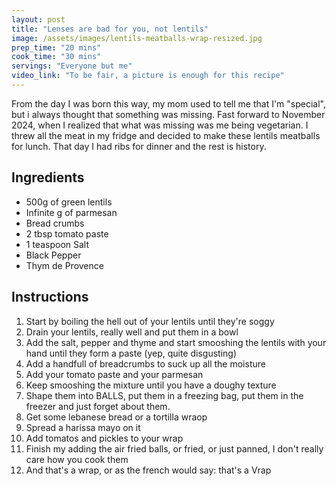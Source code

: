 ```yaml
---
layout: post
title: "Lenses are bad for you, not lentils"
image: /assets/images/lentils-meatballs-wrap-resized.jpg
prep_time: "20 mins"
cook_time: "30 mins"
servings: "Everyone but me"
video_link: "To be fair, a picture is enough for this recipe"
---
```


From the day I was born this way, my mom used to tell me that I'm "special", but i always thought that something was missing. Fast forward to November 2024, when I realized that what was missing was me being vegetarian. I threw all the meat in my fridge and decided to make these lentils meatballs for lunch. That day I had ribs for dinner and the rest is history.

## Ingredients

* 500g of green lentils
* Infinite g of parmesan
* Bread crumbs
* 2 tbsp tomato paste
* 1 teaspoon Salt
* Black Pepper
* Thym de Provence


## Instructions

1. Start by boiling the hell out of your lentils until they're soggy
2. Drain your lentils, really well and put them in a bowl
3. Add the salt, pepper and thyme and start smooshing the lentils with your hand until they form a paste (yep, quite disgusting) 
4. Add a handfull of breadcrumbs to suck up all the moisture
5. Add your tomato paste and your parmesan
6. Keep smooshing the mixture until you have a doughy texture
7. Shape them into BALLS, put them in a freezing bag, put them in the freezer and just forget about them. 
8. Get some lebanese bread or a tortilla wraop
9. Spread a harissa mayo on it
10. Add tomatos and pickles to your wrap
11. Finish my adding the air fried balls, or fried, or just panned, I don't really care how you cook them
12. And that's a wrap, or as the french would say: that's a Vrap
